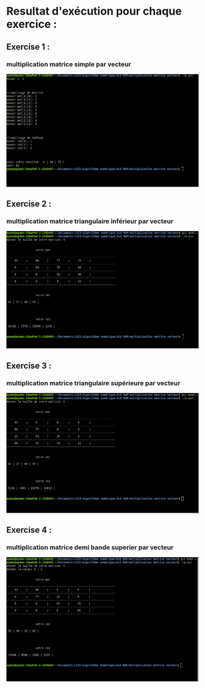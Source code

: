 # Resultat d'exécution pour chaque exercice :


## Exercise 1 :
### multiplication matrice simple par vecteur
![capture 1](https://github.com/Aymen-Moulehi/Algorithme-Num-rique/blob/master/multiplication%20matrice%20vecteur/execution_exe1.png)


## Exercise 2 :
### multiplication matrice triangulaire inférieur par vecteur
![capture 2](https://github.com/Aymen-Moulehi/Algorithme-Num-rique/blob/master/multiplication%20matrice%20vecteur/execution_exe2.png)


## Exercise 3 :
### multiplication matrice triangulaire supérieure par vecteur
![capture 3](https://github.com/Aymen-Moulehi/Algorithme-Num-rique/blob/master/multiplication%20matrice%20vecteur/execution_exe3.png)


## Exercise 4 :
### multiplication matrice demi bande superier par vecteur
![capture 4](https://github.com/Aymen-Moulehi/Algorithme-Num-rique/blob/master/multiplication%20matrice%20vecteur/execution_exe4.png)
